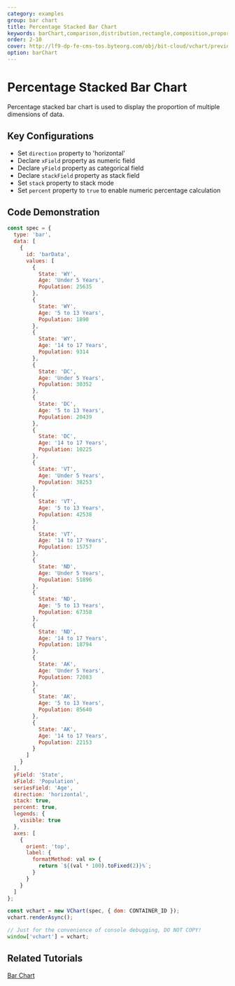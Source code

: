```yaml
---
category: examples
group: bar chart
title: Percentage Stacked Bar Chart
keywords: barChart,comparison,distribution,rectangle,composition,proportion
order: 2-10
cover: http://lf9-dp-fe-cms-tos.byteorg.com/obj/bit-cloud/vchart/preview/bar-chart/stack-percentage-bar.png
option: barChart
---
```


# Percentage Stacked Bar Chart

Percentage stacked bar chart is used to display the proportion of multiple dimensions of data.

## Key Configurations

- Set `direction` property to 'horizontal'
- Declare `xField` property as numeric field
- Declare `yField` property as categorical field
- Declare `stackField` property as stack field
- Set `stack` property to stack mode
- Set `percent` property to `true` to enable numeric percentage calculation

## Code Demonstration

```javascript livedemo
const spec = {
  type: 'bar',
  data: [
    {
      id: 'barData',
      values: [
        {
          State: 'WY',
          Age: 'Under 5 Years',
          Population: 25635
        },
        {
          State: 'WY',
          Age: '5 to 13 Years',
          Population: 1890
        },
        {
          State: 'WY',
          Age: '14 to 17 Years',
          Population: 9314
        },
        {
          State: 'DC',
          Age: 'Under 5 Years',
          Population: 30352
        },
        {
          State: 'DC',
          Age: '5 to 13 Years',
          Population: 20439
        },
        {
          State: 'DC',
          Age: '14 to 17 Years',
          Population: 10225
        },
        {
          State: 'VT',
          Age: 'Under 5 Years',
          Population: 38253
        },
        {
          State: 'VT',
          Age: '5 to 13 Years',
          Population: 42538
        },
        {
          State: 'VT',
          Age: '14 to 17 Years',
          Population: 15757
        },
        {
          State: 'ND',
          Age: 'Under 5 Years',
          Population: 51896
        },
        {
          State: 'ND',
          Age: '5 to 13 Years',
          Population: 67358
        },
        {
          State: 'ND',
          Age: '14 to 17 Years',
          Population: 18794
        },
        {
          State: 'AK',
          Age: 'Under 5 Years',
          Population: 72083
        },
        {
          State: 'AK',
          Age: '5 to 13 Years',
          Population: 85640
        },
        {
          State: 'AK',
          Age: '14 to 17 Years',
          Population: 22153
        }
      ]
    }
  ],
  yField: 'State',
  xField: 'Population',
  seriesField: 'Age',
  direction: 'horizontal',
  stack: true,
  percent: true,
  legends: {
    visible: true
  },
  axes: [
    {
      orient: 'top',
      label: {
        formatMethod: val => {
          return `${(val * 100).toFixed(2)}%`;
        }
      }
    }
  ]
};

const vchart = new VChart(spec, { dom: CONTAINER_ID });
vchart.renderAsync();

// Just for the convenience of console debugging, DO NOT COPY!
window['vchart'] = vchart;
```

## Related Tutorials

[Bar Chart](link)
